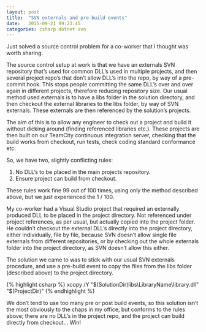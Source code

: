 ```yaml
---
layout: post
title:  "SVN externals and pre-build events"
date:   2015-09-21 09:23:45
categories: csharp dotnet svn
---
```

Just solved a source control problem for a co-worker that I thought was worth sharing.

The source control setup at work is that we have an externals SVN repository that’s used for common DLL’s used in multiple projects, and then several project repo’s that don’t allow DLL’s into the repo, by way of a pre-commit hook. This stops people committing the same DLL’s over and over again in different projects, therefore reducing repository size. Our usual method used externals is to have a libs folder in the solution directory, and then checkout the external libraries to the libs folder, by way of SVN externals. These externals are then referenced by the solution’s projects.

The aim of this is to allow any engineer to check out a project and build it without dicking around (finding referenced libraries etc.). These projects are then built on our TeamCity continuous integration server, checking that the build works from checkout, run tests, check coding standard conformance etc.

So, we have two, slightly conflicting rules:
1.	No DLL’s to be placed in the main projects repository.
2.	Ensure project can build from checkout.

These rules work fine 99 out of 100 times, using only the method described above, but we just experienced the 1 / 100.

My co-worker had a Visual Studio project that required an externally produced DLL to be placed in the project directory. Not referenced under project references, as per usual, but actually copied into the project folder. He couldn’t checkout the external DLL’s directly into the project directory, either individually, file by file, because SVN doesn’t allow single file externals from different repositories, or by checking out the whole externals folder into the project directory, as SVN doesn’t allow this either.

The solution we came to was to stick with our usual SVN externals procedure, and use a pre-build event to copy the files from the libs folder (described above) to the project directory.

{% highlight csharp %}
xcopy /Y "$(SolutionDir)libs\LibraryName\library.dll" "$(ProjectDir)"
{% endhighlight %}

We don’t tend to use too many pre or post build events, so this solution isn’t the most obviously to the chaps in my office, but conforms to the rules above; there are no DLL’s in the project repo, and the project can build directly from checkout… Win!
